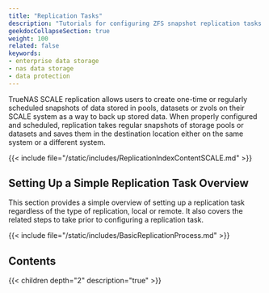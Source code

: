 ```yaml
---
title: "Replication Tasks"
description: "Tutorials for configuring ZFS snapshot replication tasks in TrueNAS SCALE."
geekdocCollapseSection: true
weight: 100
related: false
keywords:
- enterprise data storage 
- nas data storage
- data protection
---
```


TrueNAS SCALE replication allows users to create one-time or regularly scheduled snapshots of data stored in pools, datasets or zvols on their SCALE system as a way to back up stored data.
When properly configured and scheduled, replication takes regular snapshots of storage pools or datasets and saves them in the destination location either on the same system or a different system.

{{< include file="/static/includes/ReplicationIndexContentSCALE.md" >}}

## Setting Up a Simple Replication Task Overview

This section provides a simple overview of setting up a replication task regardless of the type of replication, local or remote.
It also covers the related steps to take prior to configuring a replication task.

{{< include file="/static/includes/BasicReplicationProcess.md" >}}

<div class="noprint">

## Contents

{{< children depth="2" description="true" >}}

</div>
